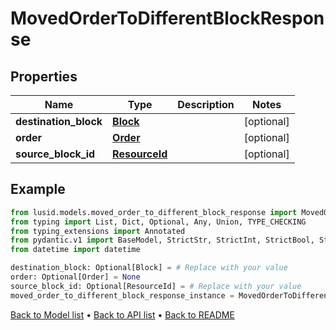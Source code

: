 # MovedOrderToDifferentBlockResponse

## Properties
Name | Type | Description | Notes
------------ | ------------- | ------------- | -------------
**destination_block** | [**Block**](Block.md) |  | [optional] 
**order** | [**Order**](Order.md) |  | [optional] 
**source_block_id** | [**ResourceId**](ResourceId.md) |  | [optional] 
## Example

```python
from lusid.models.moved_order_to_different_block_response import MovedOrderToDifferentBlockResponse
from typing import List, Dict, Optional, Any, Union, TYPE_CHECKING
from typing_extensions import Annotated
from pydantic.v1 import BaseModel, StrictStr, StrictInt, StrictBool, StrictFloat, StrictBytes, Field, validator, ValidationError, conlist, constr
from datetime import datetime

destination_block: Optional[Block] = # Replace with your value
order: Optional[Order] = None
source_block_id: Optional[ResourceId] = # Replace with your value
moved_order_to_different_block_response_instance = MovedOrderToDifferentBlockResponse(destination_block=destination_block, order=order, source_block_id=source_block_id)

```

[Back to Model list](../README.md#documentation-for-models) &#8226; [Back to API list](../README.md#documentation-for-api-endpoints) &#8226; [Back to README](../README.md)


